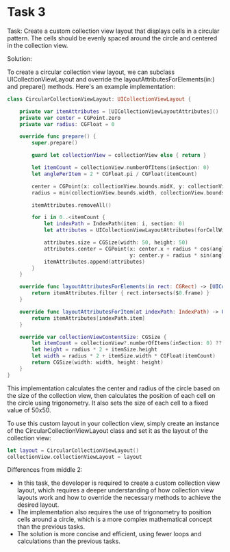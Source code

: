 # Task 3

Task: Create a custom collection view layout that displays cells in a circular
pattern. The cells should be evenly spaced around the circle and centered in the
collection view.

Solution:

To create a circular collection view layout, we can subclass
UICollectionViewLayout and override the layoutAttributesForElements(in:) and
prepare() methods. Here's an example implementation:

```swift
class CircularCollectionViewLayout: UICollectionViewLayout {

    private var itemAttributes = [UICollectionViewLayoutAttributes]()
    private var center = CGPoint.zero
    private var radius: CGFloat = 0

    override func prepare() {
        super.prepare()

        guard let collectionView = collectionView else { return }

        let itemCount = collectionView.numberOfItems(inSection: 0)
        let anglePerItem = 2 * CGFloat.pi / CGFloat(itemCount)

        center = CGPoint(x: collectionView.bounds.midX, y: collectionView.bounds.midY)
        radius = min(collectionView.bounds.width, collectionView.bounds.height) / 2

        itemAttributes.removeAll()

        for i in 0..<itemCount {
            let indexPath = IndexPath(item: i, section: 0)
            let attributes = UICollectionViewLayoutAttributes(forCellWith: indexPath)

            attributes.size = CGSize(width: 50, height: 50)
            attributes.center = CGPoint(x: center.x + radius * cos(anglePerItem * CGFloat(i)),
                                        y: center.y + radius * sin(anglePerItem * CGFloat(i)))
            itemAttributes.append(attributes)
        }
    }

    override func layoutAttributesForElements(in rect: CGRect) -> [UICollectionViewLayoutAttributes]? {
        return itemAttributes.filter { rect.intersects($0.frame) }
    }

    override func layoutAttributesForItem(at indexPath: IndexPath) -> UICollectionViewLayoutAttributes? {
        return itemAttributes[indexPath.item]
    }

    override var collectionViewContentSize: CGSize {
        let itemCount = collectionView?.numberOfItems(inSection: 0) ?? 0
        let height = radius * 2 + itemSize.height
        let width = radius * 2 + itemSize.width * CGFloat(itemCount)
        return CGSize(width: width, height: height)
    }
}
```

This implementation calculates the center and radius of the circle based on the
size of the collection view, then calculates the position of each cell on the
circle using trigonometry. It also sets the size of each cell to a fixed value
of 50x50.

To use this custom layout in your collection view, simply create an instance of
the CircularCollectionViewLayout class and set it as the layout of the
collection view:

```swift
let layout = CircularCollectionViewLayout()
collectionView.collectionViewLayout = layout
```

Differences from middle 2:

-   In this task, the developer is required to create a custom collection view
    layout, which requires a deeper understanding of how collection view layouts
    work and how to override the necessary methods to achieve the desired
    layout.
-   The implementation also requires the use of trigonometry to position cells
    around a circle, which is a more complex mathematical concept than the
    previous tasks.
-   The solution is more concise and efficient, using fewer loops and
    calculations than the previous tasks.
